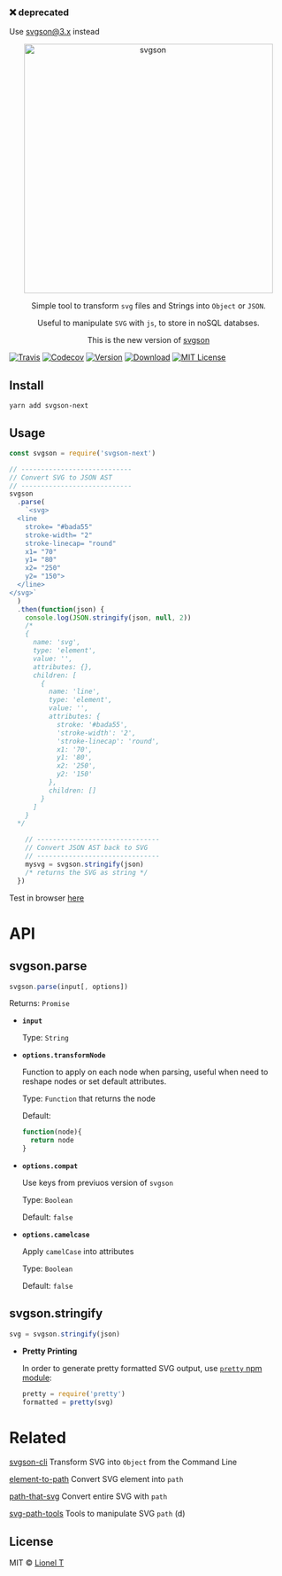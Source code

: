 ### ❌ deprecated

Use [svgson@3.x](https://github.com/elrumordelaluz/svgson) instead

<p align="center">
  <img alt="svgson" title="svgson" src="https://cdn.rawgit.com/elrumordelaluz/svgson/7883b450/logo.svg" width="450">
</p>

<p align="center">
  Simple tool to transform <code>svg</code> files and Strings into <code>Object</code> or <code>JSON</code>.
</p>
<p align="center">
  Useful to manipulate <code>SVG</code> with <code>js</code>, to store in noSQL databses.
</p>
<p align="center">
  This is the new version of <a href="https://github.com/elrumordelaluz/svgson">svgson</a>
</p>

[![Travis](https://img.shields.io/travis/elrumordelaluz/svgson-next.svg)](https://travis-ci.org/elrumordelaluz/svgson-next/)
[![Codecov](https://img.shields.io/codecov/c/github/elrumordelaluz/svgson-next.svg)](https://codecov.io/gh/elrumordelaluz/svgson-next)
[![Version](https://img.shields.io/npm/v/svgson-next.svg)](https://www.npmjs.com/package/svgson-next)
[![Download](https://img.shields.io/npm/dm/svgson-next.svg)](https://npm-stat.com/charts.html?package=svgson-next)
[![MIT License](https://img.shields.io/npm/l/svgson-next.svg)](https://opensource.org/licenses/MIT)

## Install

```
yarn add svgson-next
```

## Usage

```js
const svgson = require('svgson-next')

// ----------------------------
// Convert SVG to JSON AST
// ----------------------------
svgson
  .parse(
    `<svg>
  <line
    stroke= "#bada55"
    stroke-width= "2"
    stroke-linecap= "round"
    x1= "70"
    y1= "80"
    x2= "250"
    y2= "150">
  </line>
</svg>`
  )
  .then(function(json) {
    console.log(JSON.stringify(json, null, 2))
    /*
    {
      name: 'svg',
      type: 'element',
      value: '',
      attributes: {},
      children: [
        {
          name: 'line',
          type: 'element',
          value: '',
          attributes: {
            stroke: '#bada55',
            'stroke-width': '2',
            'stroke-linecap': 'round',
            x1: '70',
            y1: '80',
            x2: '250',
            y2: '150'
          },
          children: []
        }
      ]
    }
  */

    // -------------------------------
    // Convert JSON AST back to SVG
    // -------------------------------
    mysvg = svgson.stringify(json)
    /* returns the SVG as string */
  })
```

Test in browser [here](https://codepen.io/elrumordelaluz/full/XBKedz/)

# API

## svgson.parse

```js
svgson.parse(input[, options])
```

Returns: `Promise`

- **`input`**

  Type: `String`

- **`options.transformNode`**

  Function to apply on each node when parsing, useful when need to reshape nodes or set default attributes.

  Type: `Function` that returns the node

  Default:

  ```js
  function(node){
    return node
  }
  ```

- **`options.compat`**

  Use keys from previuos version of `svgson`

  Type: `Boolean`

  Default: `false`

- **`options.camelcase`**

  Apply `camelCase` into attributes

  Type: `Boolean`

  Default: `false`

## svgson.stringify

```js
svg = svgson.stringify(json)
```

- **Pretty Printing**

  In order to generate pretty formatted SVG output, use [`pretty` npm module](https://www.npmjs.com/package/pretty):

  ```js
  pretty = require('pretty')
  formatted = pretty(svg)
  ```

# Related

[svgson-cli](https://github.com/elrumordelaluz/svgson-cli) Transform SVG into `Object` from the Command Line

[element-to-path](https://github.com/elrumordelaluz/element-to-path) Convert SVG element into `path`

[path-that-svg](https://github.com/elrumordelaluz/path-that-svg) Convert entire SVG with `path`

[svg-path-tools](https://github.com/elrumordelaluz/svg-path-tools) Tools to manipulate SVG `path` (d)

## License

MIT © [Lionel T](https://lionel.tzatzk.in)
